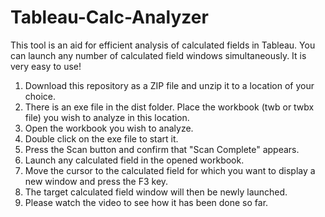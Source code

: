 # Tableau-Calc-Analyzer
This tool is an aid for efficient analysis of calculated fields in Tableau. You can launch any number of calculated field windows simultaneously. It is very easy to use!
1. Download this repository as a ZIP file and unzip it to a location of your choice.
2. There is an exe file in the dist folder. Place the workbook (twb or twbx file) you wish to analyze in this location.
3. Open the workbook you wish to analyze.
4. Double click on the exe file to start it.
5. Press the Scan button and confirm that "Scan Complete" appears.
6. Launch any calculated field in the opened workbook.
7. Move the cursor to the calculated field for which you want to display a new window and press the F3 key.
8. The target calculated field window will then be newly launched.
9. Please watch the video to see how it has been done so far.
